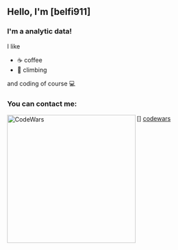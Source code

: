 ## Hello, I'm [belfi911]

### I'm a analytic data! 

I like
- ☕ coffee
- 🧗 climbing

and coding of course 💻

### You can contact me:

[<img align="left" alt="CodeWars" width="300px" src="https://www.codewars.com/users/belfi911/badges/large" />] [codewars]

[codewars]: https://www.codewars.com/users/belfi911
